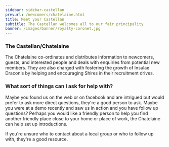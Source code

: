 ```yaml
---
sidebar: sidebar-castellan
prevurl: /newcomers/chatelaine.html
title: Meet your Castellan
subtitle: The Castellan welcomes all to our fair principality
banner: /images/banner/royalty-coronet.jpg
---
```


### The Castellan/Chatelaine

The Chatelaine co-ordinates and distributes information to newcomers, guests, and interested people and deals with enquiries from potential new members. They are also charged with fostering the growth of Insulae Draconis by helping and encouraging Shires in their recruitment drives.

### What sort of things can I ask for help with?

Maybe you found us on the web or on facebook and are intrigued but would prefer to ask more direct questions, they're a good person to ask.  Maybe you were at a demo recently and saw us in action and you have follow up questions?  Perhaps you would like a friendly person to help you find another friendly place close to your home or place of work, the Chatelaine can help set up introductions.

If you're unsure who to contact about a local group or who to follow up with, they're a good resource.
